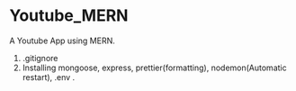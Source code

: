 # Youtube_MERN
A Youtube App using MERN.
1. .gitignore 
2. Installing mongoose, express, prettier(formatting), nodemon(Automatic restart), 
   .env .